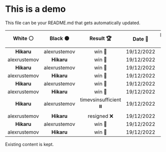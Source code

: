 # This is a demo

This file can be your README.md that gets automatically updated.

<!--START_SECTION:chessStats-->
<!-- Automatically generated with https://github.com/Balastrong/chess-stats-action -->

| White ⚪ | Black ⚫ | Result 🏆 | Date 📅 | Position 🗺️ |
|:---:|:---:|:---:|:---:|:---:|
| **Hikaru** | alexrustemov | win 🥇 | 19/12/2022 | <a href="http://www.ee.unb.ca/cgi-bin/tervo/fen.pl?select=2rn4/k1r5/pRnRp1p1/P1P2p1p/2P2P1P/2P3P1/5BBK/8 b - -">Link</a> |
| alexrustemov | **Hikaru** | win 🥇 | 19/12/2022 | <a href="http://www.ee.unb.ca/cgi-bin/tervo/fen.pl?select=8/2Q1bk2/5pp1/3bp2p/1P5P/3q1PP1/5PK1/1R6 w - -">Link</a> |
| **Hikaru** | alexrustemov | win 🥇 | 19/12/2022 | <a href="http://www.ee.unb.ca/cgi-bin/tervo/fen.pl?select=6k1/5pbp/1N2p1p1/3n4/q7/5PP1/P3QBKP/3R4 b - -">Link</a> |
| alexrustemov | **Hikaru** | win 🥇 | 19/12/2022 | <a href="http://www.ee.unb.ca/cgi-bin/tervo/fen.pl?select=8/5b1p/3p3k/7q/5K2/1P4Q1/8/8 w - -">Link</a> |
| **Hikaru** | alexrustemov | win 🥇 | 19/12/2022 | <a href="http://www.ee.unb.ca/cgi-bin/tervo/fen.pl?select=8/4R3/2p1k3/2B2p2/3P4/8/4K3/7r b - -">Link</a> |
| alexrustemov | **Hikaru** | win 🥇 | 19/12/2022 | <a href="http://www.ee.unb.ca/cgi-bin/tervo/fen.pl?select=6k1/1ppb3p/3p3r/3PP3/2P3Pq/4QB2/2n2P2/4R1K1 w - -">Link</a> |
| **Hikaru** | alexrustemov | timevsinsufficient ⏸️ | 19/12/2022 | <a href="http://www.ee.unb.ca/cgi-bin/tervo/fen.pl?select=8/7p/7q/2K5/8/8/3k4/8 b - -">Link</a> |
| alexrustemov | **Hikaru** | resigned ❌ | 19/12/2022 | <a href="http://www.ee.unb.ca/cgi-bin/tervo/fen.pl?select=8/4k1Qp/2p1pq1P/3p4/3P4/2P2P2/PP6/5K2 b - -">Link</a> |
| **Hikaru** | alexrustemov | win 🥇 | 19/12/2022 | <a href="http://www.ee.unb.ca/cgi-bin/tervo/fen.pl?select=4k2r/rp1N1p1p/2n1pp2/2b5/2N5/4P3/P3BPPP/R2R2K1 b k -">Link</a> |
| alexrustemov | **Hikaru** | win 🥇 | 19/12/2022 | <a href="http://www.ee.unb.ca/cgi-bin/tervo/fen.pl?select=8/7k/3Q2pp/2pP1n2/2P1pP2/P3P1K1/1r2B3/8 w - -">Link</a> |

<!--END_SECTION:chessStats-->

Existing content is kept.
